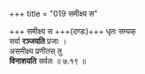 +++
title = "019 समीक्ष्य स"

+++
समीक्ष्य स +++(दण्डः)+++ धृतः सम्यक्  
सर्वा **रञ्जयति** प्रजाः ।  
असमीक्ष्य प्रणीतस् तु  
**विनाशयति** सर्वतः  ॥ ७.१९ ॥